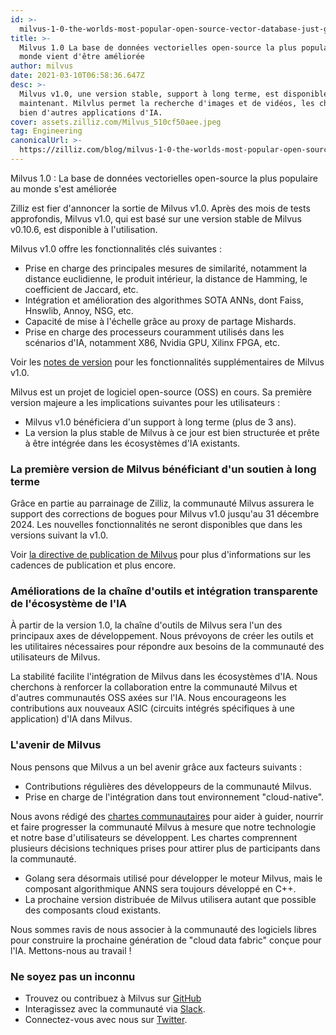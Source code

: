 ```yaml
---
id: >-
  milvus-1-0-the-worlds-most-popular-open-source-vector-database-just-got-better.md
title: >-
  Milvus 1.0 La base de données vectorielles open-source la plus populaire au
  monde vient d'être améliorée
author: milvus
date: 2021-03-10T06:58:36.647Z
desc: >-
  Milvus v1.0, une version stable, support à long terme, est disponible dès
  maintenant. Milvlus permet la recherche d'images et de vidéos, les chatbots et
  bien d'autres applications d'IA.
cover: assets.zilliz.com/Milvus_510cf50aee.jpeg
tag: Engineering
canonicalUrl: >-
  https://zilliz.com/blog/milvus-1-0-the-worlds-most-popular-open-source-vector-database-just-got-better
---
```

<custom-h1>Milvus 1.0 : La base de données vectorielles open-source la plus populaire au monde s'est améliorée</custom-h1><p>Zilliz est fier d'annoncer la sortie de Milvus v1.0. Après des mois de tests approfondis, Milvus v1.0, qui est basé sur une version stable de Milvus v0.10.6, est disponible à l'utilisation.</p>
<p>Milvus v1.0 offre les fonctionnalités clés suivantes :</p>
<ul>
<li>Prise en charge des principales mesures de similarité, notamment la distance euclidienne, le produit intérieur, la distance de Hamming, le coefficient de Jaccard, etc.</li>
<li>Intégration et amélioration des algorithmes SOTA ANNs, dont Faiss, Hnswlib, Annoy, NSG, etc.</li>
<li>Capacité de mise à l'échelle grâce au proxy de partage Mishards.</li>
<li>Prise en charge des processeurs couramment utilisés dans les scénarios d'IA, notamment X86, Nvidia GPU, Xilinx FPGA, etc.</li>
</ul>
<p>Voir les <a href="https://www.milvus.io/docs/v1.0.0/release_notes.md">notes de version</a> pour les fonctionnalités supplémentaires de Milvus v1.0.</p>
<p>Milvus est un projet de logiciel open-source (OSS) en cours. Sa première version majeure a les implications suivantes pour les utilisateurs :</p>
<ul>
<li>Milvus v1.0 bénéficiera d'un support à long terme (plus de 3 ans).</li>
<li>La version la plus stable de Milvus à ce jour est bien structurée et prête à être intégrée dans les écosystèmes d'IA existants.</li>
</ul>
<h3 id="The-first-version-of-Milvus-with-long-term-support" class="common-anchor-header">La première version de Milvus bénéficiant d'un soutien à long terme</h3><p>Grâce en partie au parrainage de Zilliz, la communauté Milvus assurera le support des corrections de bogues pour Milvus v1.0 jusqu'au 31 décembre 2024. Les nouvelles fonctionnalités ne seront disponibles que dans les versions suivant la v1.0.</p>
<p>Voir <a href="https://milvus.io/docs/v1.0.0/milvus_release_guideline.md">la directive de publication de Milvus</a> pour plus d'informations sur les cadences de publication et plus encore.</p>
<h3 id="Toolchain-enhancements-and-seamless-AI-ecosystem-integration" class="common-anchor-header">Améliorations de la chaîne d'outils et intégration transparente de l'écosystème de l'IA</h3><p>À partir de la version 1.0, la chaîne d'outils de Milvus sera l'un des principaux axes de développement. Nous prévoyons de créer les outils et les utilitaires nécessaires pour répondre aux besoins de la communauté des utilisateurs de Milvus.</p>
<p>La stabilité facilite l'intégration de Milvus dans les écosystèmes d'IA. Nous cherchons à renforcer la collaboration entre la communauté Milvus et d'autres communautés OSS axées sur l'IA. Nous encourageons les contributions aux nouveaux ASIC (circuits intégrés spécifiques à une application) d'IA dans Milvus.</p>
<h3 id="The-future-of-Milvus" class="common-anchor-header">L'avenir de Milvus</h3><p>Nous pensons que Milvus a un bel avenir grâce aux facteurs suivants :</p>
<ul>
<li>Contributions régulières des développeurs de la communauté Milvus.</li>
<li>Prise en charge de l'intégration dans tout environnement "cloud-native".</li>
</ul>
<p>Nous avons rédigé des <a href="https://milvus.io/docs/v1.0.0/milvus_community_charters.md">chartes communautaires</a> pour aider à guider, nourrir et faire progresser la communauté Milvus à mesure que notre technologie et notre base d'utilisateurs se développent. Les chartes comprennent plusieurs décisions techniques prises pour attirer plus de participants dans la communauté.</p>
<ul>
<li>Golang sera désormais utilisé pour développer le moteur Milvus, mais le composant algorithmique ANNS sera toujours développé en C++.</li>
<li>La prochaine version distribuée de Milvus utilisera autant que possible des composants cloud existants.</li>
</ul>
<p>Nous sommes ravis de nous associer à la communauté des logiciels libres pour construire la prochaine génération de "cloud data fabric" conçue pour l'IA. Mettons-nous au travail !</p>
<h3 id="Don’t-be-a-stranger" class="common-anchor-header">Ne soyez pas un inconnu</h3><ul>
<li>Trouvez ou contribuez à Milvus sur <a href="https://github.com/milvus-io/milvus/">GitHub</a></li>
<li>Interagissez avec la communauté via <a href="https://join.slack.com/t/milvusio/shared_invite/zt-e0u4qu3k-bI2GDNys3ZqX1YCJ9OM~GQ">Slack</a>.</li>
<li>Connectez-vous avec nous sur <a href="https://twitter.com/milvusio">Twitter</a>.</li>
</ul>
